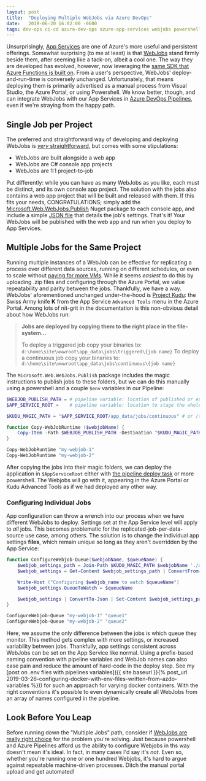 ```yaml
---
layout: post
title:  "Deploying Multiple WebJobs via Azure DevOps"
date:   2019-06-20 16:02:00 -0600
tags: dev-ops ci-cd azure-dev-ops azure-app-services webjobs powershell
---
```


Unsurprisingly, [App Services](https://docs.microsoft.com/en-us/azure/app-service/) are one of Azure's more useful and persistent offerings. Somewhat surprising (to me at least) is that [WebJobs](https://docs.microsoft.com/en-us/azure/app-service/webjobs-create) stand firmly beside them, after seeming like a tack-on, albeit a cool one. The way they are developed has evolved, however, now leveraging the [same SDK that Azure Functions is built on](https://docs.microsoft.com/en-us/azure/app-service/webjobs-sdk-how-to). From a user's perspective, WebJobs' deploy-and-run-time is conversely unchanged. Unfortunately, that means deploying them is primarily advertised as a manual process from Visual Studio, the Azure Portal, or using Powershell. We know better, though, and can integrate WebJobs with our App Services in [Azure DevOps Pipelines](https://docs.microsoft.com/en-us/azure/devops/pipelines/), even if we're straying from the happy path.<!--more-->

## Single Job per Project

The preferred and straightforward way of developing and deploying WebJobs is [_very_ straightforward](https://docs.microsoft.com/en-us/azure/app-service/webjobs-dotnet-deploy-vs), but comes with some stipulations:

- WebJobs are built alongside a web app
- WebJobs are C# console app projects
- WebJobs are 1:1 project-to-job

Put differently: while you can have as many WebJobs as you like, each must be distinct, and its own console app project. The solution with the jobs also contains a web app project that will be built and released with them. If this fits your needs, CONGRATULATIONS; simply add the [Microsoft.Web.WebJobs.Publish](https://www.nuget.org/packages/Microsoft.Web.WebJobs.Publish/) Nuget package to each console app, and include a simple [JSON file](https://docs.microsoft.com/en-us/azure/app-service/webjobs-dotnet-deploy-vs#publishsettings) that details the job's settings. That's it! Your WebJobs will be published with the web app and run when you deploy to App Services.

## Multiple Jobs for the Same Project

Running multiple instances of a WebJob can be effective for replicating a process over different data sources, running on different schedules, or even to scale without [paying for more VMs](https://docs.microsoft.com/en-us/azure/app-service/overview-hosting-plans). While it seems _easiest_ to do this by uploading .zip files and configuring through the Azure Portal, we value repeatability and parity between the jobs. Thankfully, we have a way. WebJobs' aforementioned unchanged under-the-hood is [Project Kudu](https://github.com/projectkudu/kudu/wiki/WebJobs): the Swiss Army knife **K** from the App Service `Advanced Tools` menu in the Azure Portal. Among lots of nit-grit in the documentation is this non-obvious detail about how WebJobs run:

> **Jobs are deployed by copying them to the right place in the file-system...**
>
> To deploy a triggered job copy your binaries to: `d:\home\site\wwwroot\app_data\jobs\triggered\{job name}`
> To deploy a continuous job copy your binaries to: `d:\home\site\wwwroot\app_data\jobs\continuous\{job name}`

The `Microsoft.Web.WebJobs.Publish` package includes the magic instructions to publish jobs to these folders, but we can do this manually using a powershell and a couple `$env` variables in our Pipeline:

```powershell
$WEBJOB_PUBLISH_PATH = # pipeline variable: location of published or extracted console app artifact
$APP_SERVICE_ROOT =    # pipeline variable: location to stage the whole app service for deployment

$KUDU_MAGIC_PATH = "$APP_SERVICE_ROOT/app_data/jobs/continuous" # or /triggered

function Copy-WebJobRuntime ($webjobName) {
    Copy-Item -Path $WEBJOB_PUBLISH_PATH -Destination "$KUDU_MAGIC_PATH/$webjobName" -Recurse
}

Copy-WebJobRuntime "my-webjob-1"
Copy-WebJobRuntime "my-webjob-2"
```

After copying the jobs into their magic folders, we can deploy the application in `$AppServiceRoot` either with [the pipeline deploy task](https://docs.microsoft.com/en-us/azure/devops/pipelines/tasks/deploy/azure-rm-web-app-deployment) or more powershell. The Webjobs will go with it, appearing in the Azure Portal or Kudu Advanced Tools as if we had deployed any other way.

### Configuring Individual Jobs

App configuration can throw a wrench into our process when we have different WebJobs to deploy. Settings set at the App Service level will apply to _all_ jobs. This becomes problematic for the replicated-job-per-data-source use case, among others. The solution is to change the individual app settings **files**, which remain unique so long as they aren't overridden by the App Service:

```powershell
function ConfigureWebjob-Queue($webjobName, $queueName) {
    $webjob_settings_path = Join-Path $KUDU_MAGIC_PATH $webjobName './appsettings.json' #this is PS6, use [IO.Path]::Combine if you're old school
    $webjob_settings = Get-Content $webjob_settings_path | ConvertFrom-Json

    Write-Host ("Configuring $webjob_name to watch $queueName")
    $webjob_settings.QueueToWatch = $queueName

    $webjob_settings | ConvertTo-Json | Set-Content $webjob_settings_path
}

ConfigureWebjob-Queue "my-webjob-1" "queue1"
ConfigureWebjob-Queue "my-webjob-2" "queue2"
```

Here, we assume the only difference between the jobs is which queue they monitor. This method gets complex with more settings, or increased variability between jobs. Thankfully, app settings consistent across WebJobs can be set on the App Service like normal. Using a prefix-based naming convention with pipeline variables and WebJob names can also ease pain and reduce the amount of hard-code in the deploy step. See my [post on .env files with pipelines variables]({{ site.baseurl }}{% post_url 2019-03-26-configuring-docker-with-env-files-written-from-azdo-variables %})) for such an approach for varying docker containers. With the right conventions it's possible to even dynamically create all WebJobs from an array of names configured in the pipeline.

## Look Before You Leap

Before running down the "Multiple Jobs" path, consider if [WebJobs are really right choice](https://docs.microsoft.com/en-us/azure/azure-functions/functions-compare-logic-apps-ms-flow-webjobs) for the problem you're solving. Just because powershell and Azure Pipelines afford us the ability to configure Webjobs in ths way doesn't mean it's ideal. In fact, in many cases I'd say it's _not_. Even so, whether you're running one or one hundred Webjobs, it's hard to argue against repeatable machine-driven processes. Ditch the manual portal upload and get automated!
